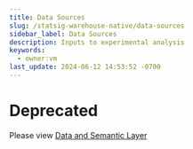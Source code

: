 ```yaml
---
title: Data Sources
slug: /statsig-warehouse-native/data-sources
sidebar_label: Data Sources
description: Inputs to experimental analysis
keywords:
  - owner:vm
last_update: 2024-06-12 14:53:52 -0700
---
```


# Deprecated

Please view [Data and Semantic Layer](/statsig-warehouse-native/configuration/data-and-semantic-layer)
